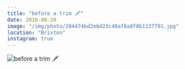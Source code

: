 ```yaml
---
title: "before a trim 🗡"
date: 2018-08-20
image: "/img/photo/284474bd2e6d23c40af8a8f8b1137791.jpg"
location: "Brixton"
instagram: true
---
```


![before a trim 🗡](/img/photo/284474bd2e6d23c40af8a8f8b1137791.jpg)
